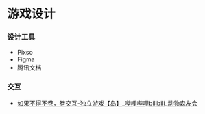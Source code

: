 
# 游戏设计

### 设计工具

- Pixso
- Figma
- 腾讯文档

### 交互

- [如果不得不卷，卷交互-独立游戏【岛】_哔哩哔哩bilibili_动物森友会](https://www.bilibili.com/video/BV1Uv4SejEod/?spm_id_from=333.880.my_history.page.click&vd_source=0e9535aea4e01e3bf4b05ab36998cf50)